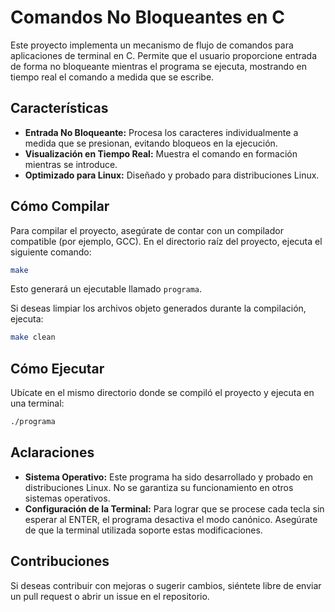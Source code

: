 # Comandos No Bloqueantes en C

Este proyecto implementa un mecanismo de flujo de comandos para aplicaciones de terminal en C. Permite que el usuario proporcione entrada de forma no bloqueante mientras el programa se ejecuta, mostrando en tiempo real el comando a medida que se escribe.

## Características

- **Entrada No Bloqueante:** Procesa los caracteres individualmente a medida que se presionan, evitando bloqueos en la ejecución.
- **Visualización en Tiempo Real:** Muestra el comando en formación mientras se introduce.
- **Optimizado para Linux:** Diseñado y probado para distribuciones Linux.

## Cómo Compilar

Para compilar el proyecto, asegúrate de contar con un compilador compatible (por ejemplo, GCC). En el directorio raíz del proyecto, ejecuta el siguiente comando:

```bash
make
```
Esto generará un ejecutable llamado `programa`.

Si deseas limpiar los archivos objeto generados durante la compilación, ejecuta:

```bash
make clean
```

## Cómo Ejecutar

Ubícate en el mismo directorio donde se compiló el proyecto y ejecuta en una terminal:

```bash
./programa
```

## Aclaraciones

- **Sistema Operativo:** Este programa ha sido desarrollado y probado en distribuciones Linux. No se garantiza su funcionamiento en otros sistemas operativos.
- **Configuración de la Terminal:** Para lograr que se procese cada tecla sin esperar al ENTER, el programa desactiva el modo canónico. Asegúrate de que la terminal utilizada soporte estas modificaciones.

## Contribuciones

Si deseas contribuir con mejoras o sugerir cambios, siéntete libre de enviar un pull request o abrir un issue en el repositorio.
